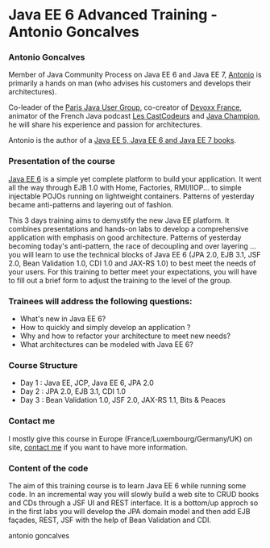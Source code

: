 # Java EE 6 Advanced Training - Antonio Goncalves

### Antonio Goncalves

Member of Java Community Process on Java EE 6 and Java EE 7, [Antonio](http://www.antoniogoncalves.org) is primarily a hands on man (who advises his customers and develops their architectures).

Co-leader of the [Paris Java User Group](http://www.parisjug.org), co-creator of [Devoxx France](http://www.devoxx.fr), animator of the French Java podcast [Les CastCodeurs](http://lescastcodeurs.com/) and [Java Champion](http://java-champions.java.net/), he will share his experience and passion for architectures.

Antonio is the author of a [Java EE 5, Java EE 6 and Java EE 7 books](http://antoniogoncalves.org/category/books/).

### Presentation of the course

[Java EE 6](http://jcp.org/en/jsr/summary?id=316) is a simple yet complete platform to build your application. It went all the way through EJB 1.0 with Home, Factories, RMI/IIOP... to simple injectable POJOs running on lightweight containers. Patterns of yesterday became anti-patterns and layering out of fashion.

This 3 days training aims to demystify the new Java EE platform. It combines presentations and hands-on labs to develop a comprehensive application with emphasis on good architecture. Patterns of yesterday becoming today's anti-pattern, the race of decoupling and over layering ... you will learn to use the technical blocks of Java EE 6 (JPA 2.0, EJB 3.1, JSF 2.0, Bean Validation 1.0, CDI 1.0 and JAX-RS 1.0) to best meet the needs of your users. For this training to better meet your expectations, you will have to fill out a brief form to adjust the training to the level of the group.

### Trainees will address the following questions:

* What's new in Java EE 6?
* How to quickly and simply develop an application ?
* Why and how to refactor your architecture to meet new needs?
* What architectures can be modeled with Java EE 6?

### Course Structure

* Day 1 : Java EE, JCP, Java EE 6, JPA 2.0
* Day 2 : JPA 2.0, EJB 3.1, CDI 1.0
* Day 3 : Bean Validation 1.0, JSF 2.0, JAX-RS 1.1, Bits & Peaces

### Contact me

I mostly give this course in Europe (France/Luxembourg/Germany/UK) on site, [contact me](http://www.antoniogoncalves.org) if you want to have more information.

### Content of the code

The aim of this training course is to learn Java EE 6 while running some code. In an incremental way you will slowly build a web site to CRUD books and CDs through a JSF UI and REST interface. It is a bottom/up approch so in the first labs you will develop the JPA domain  model and then add EJB façades, REST, JSF with the help of Bean Validation and CDI.

<div class="footer">
    <span class="footerTitle"><span class="uc">a</span>ntonio <span class="uc">g</span>oncalves</span>
</div>